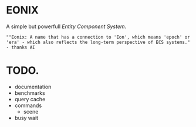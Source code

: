 # EONIX


A simple but powerfull *Entity Component System*.



    ""Eonix: A name that has a connection to 'Eon', which means 'epoch' or   'era' - which also reflects the long-term perspective of ECS systems." 
    - thanks AI

# 


# TODO.

- documentation
- benchmarks
- query cache
- commands
  - scene
- busy wait
